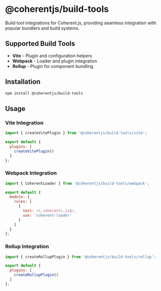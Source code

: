 # @coherentjs/build-tools

Build tool integrations for Coherent.js, providing seamless integration with popular bundlers and build systems.

## Supported Build Tools

- **Vite** - Plugin and configuration helpers
- **Webpack** - Loader and plugin integration
- **Rollup** - Plugin for component bundling

## Installation

```bash
npm install @coherentjs/build-tools
```

## Usage

### Vite Integration

```js
import { createVitePlugin } from '@coherentjs/build-tools/vite';

export default {
  plugins: [
    createVitePlugin()
  ]
};
```

### Webpack Integration

```js
import { CoherentLoader } from '@coherentjs/build-tools/webpack';

export default {
  module: {
    rules: [
      {
        test: /\.coherent\.js$/,
        use: 'coherent-loader'
      }
    ]
  }
};
```

### Rollup Integration

```js
import { createRollupPlugin } from '@coherentjs/build-tools/rollup';

export default {
  plugins: [
    createRollupPlugin()
  ]
};
```